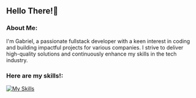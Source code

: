 ## Hello There!👋

### About Me:
I'm Gabriel, a passionate fullstack developer with a keen interest in coding and building impactful projects for various companies. I strive to deliver high-quality solutions and continuously enhance my skills in the tech industry.

### Here are my skills!:

[![My Skills](https://skillicons.dev/icons?i=js,ts,react,nextjs,nodejs,expressjs,nestjs,git,postgresql,graphql,github,prisma,tailwind,html,css,linux,cypress,jest,postman,vscode,firebase)](https://skillicons.dev)

<br />
<br />
